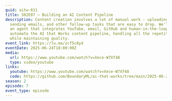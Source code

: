 ```yaml
---
guid: aitw-011
title: S02E07 – Building an AI Content Pipeline
description: Content creation involves a lot of manual work - uploading videos,
  sending emails, and other follow-up tasks that are easy to drop. We'll build
  an agent that integrates YouTube, email, GitHub and human-in-the-loop to fully
  automate the AI that Works content pipeline, handling all the repetitive work
  while maintaining quality.
event_link: https://lu.ma/zcf5c8yd
eventDate: 2025-06-24T18:00:00Z
media:
  url: https://www.youtube.com/watch?v=Xece-W7Xf48
  type: video/youtube
links:
  youtube: https://www.youtube.com/watch?v=Xece-W7Xf48
  code: https://github.com/BoundaryML/ai-that-works/tree/main/2025-06-24-ai-content-pipeline
season: 2
episode: 7
event_type: episode
---
```

